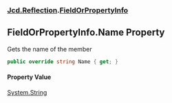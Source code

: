 ### [Jcd.Reflection](Jcd.Reflection.md 'Jcd.Reflection').[FieldOrPropertyInfo](FieldOrPropertyInfo.md 'Jcd.Reflection.FieldOrPropertyInfo')

## FieldOrPropertyInfo.Name Property

Gets the name of the member

```csharp
public override string Name { get; }
```

#### Property Value
[System.String](https://docs.microsoft.com/en-us/dotnet/api/System.String 'System.String')